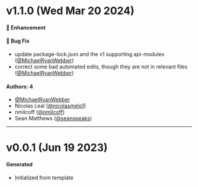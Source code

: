 # v1.1.0 (Wed Mar 20 2024)

#### 🚀 Enhancement


#### 🐛 Bug Fix

- update package-lock.json and the v1 supporting api-modules ([@MichaelRyanWebber](https://github.com/MichaelRyanWebber))
- correct some bad automated edits, though they are not in relevant files ([@MichaelRyanWebber](https://github.com/MichaelRyanWebber))

#### Authors: 4

- [@MichaelRyanWebber](https://github.com/MichaelRyanWebber)
- Nicolas Leal ([@nicolasmelo1](https://github.com/nicolasmelo1))
- nmilcoff ([@nmilcoff](https://github.com/nmilcoff))
- Sean Matthews ([@seanspeaks](https://github.com/seanspeaks))

---

# v0.0.1 (Jun 19 2023)

#### Generated
- Initialized from template
